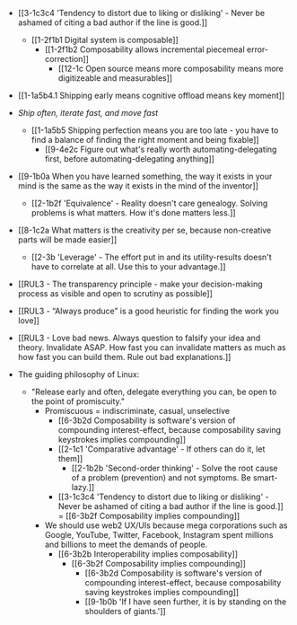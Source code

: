 - [[3-1c3c4 'Tendency to distort due to liking or disliking' - Never be ashamed of citing a bad author if the line is good.]]
	- [[1-2f1b1 Digital system is composable]]
		- [[1-2f1b2 Composability allows incremental piecemeal error-correction]]
			- [[12-1c Open source means more composability means more digitizeable and measurables]]

- [[1-1a5b4.1 Shipping early means cognitive offload means key moment]]

- *Ship often, iterate fast, and move fast*
	- [[1-1a5b5 Shipping perfection means you are too late - you have to find a balance of finding the right moment and being fixable]]
		- [[9-4e2c Figure out what's really worth automating-delegating first, before automating-delegating anything]]

- [[9-1b0a When you have learned something, the way it exists in your mind is the same as the way it exists in the mind of the inventor]]
	- [[2-1b2f 'Equivalence' - Reality doesn't care genealogy. Solving problems is what matters. How it's done matters less.]]

- [[8-1c2a What matters is the creativity per se, because non-creative parts will be made easier]]
	- [[2-3b 'Leverage' - The effort put in and its utility-results doesn't have to correlate at all. Use this to your advantage.]]

- [[RUL3 - The transparency principle - make your decision-making process as visible and open to scrutiny as possible]]
- [[RUL3 - “Always produce” is a good heuristic for finding the work you love]]
- [[RUL3 - Love bad news. Always question to falsify your idea and theory. Invalidate ASAP. How fast you can invalidate matters as much as how fast you can build them. Rule out bad explanations.]]

- The guiding philosophy of Linux:
	- "Release early and often, delegate everything you can, be open to the point of promiscuity."
		- Promiscuous = indiscriminate, casual, unselective 
			- [[6-3b2d Composability is software's version of compounding interest-effect, because composability saving keystrokes implies compounding]]
			- [[2-1c1 'Comparative advantage' - If others can do it, let them]] 
				- [[2-1b2b 'Second-order thinking' - Solve the root cause of a problem (prevention) and not symptoms. Be smart-lazy.]]
			- [[3-1c3c4 'Tendency to distort due to liking or disliking' - Never be ashamed of citing a bad author if the line is good.]] = [[6-3b2f Composability implies compounding]]
		- We should use web2 UX/UIs because mega corporations such as Google, YouTube, Twitter, Facebook, Instagram spent millions and billions to meet the demands of people.
			- [[6-3b2b Interoperability implies composability]]
				- [[6-3b2f Composability implies compounding]]
					- [[6-3b2d Composability is software's version of compounding interest-effect, because composability saving keystrokes implies compounding]]
					- [[9-1b0b 'If I have seen further, it is by standing on the shoulders of giants.']]